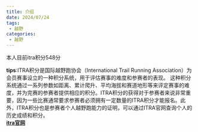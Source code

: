 ```yaml
---
title: 介绍
date: 2024/07/24
tags: 
 - 越野
categories:
 - 越野
---
```


本人目前itra积分548分

**tips**:ITRA积分是国际越野跑协会（International Trail Running Association）为会员赛事设立的一种积分系统，用于评估赛事的难度和参赛者的表现。 这种积分系统通过一系列参数如距离、累计爬升、平均海拔和赛道地形等来评定赛事的难度，并为完赛的参赛者提供相应的积分。ITRA积分的获得对于参赛者来说非常重要，因为一些比赛通常要求参赛者必须拥有一定数量的ITRA积分才能报名。此外，ITRA积分也是参赛者个人越野跑能力的证明，可以通过ITRA官网查询个人的历史成绩和积分。\
[**itra官网**](https://itra.run/)
